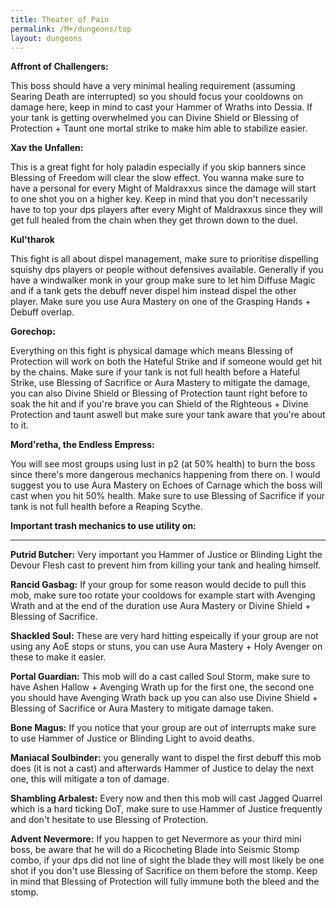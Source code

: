 ```yaml
---
title: Theater of Pain
permalink: /M+/dungeons/top
layout: dungeons
---
```

**Affront of Challengers:**

This boss should have a very minimal healing requirement (assuming Searing Death are interrupted) so you should focus your cooldowns on damage here, keep in mind to cast your Hammer of Wraths into Dessia. If your tank is getting overwhelmed you can Divine Shield or Blessing of Protection + Taunt one mortal strike to make him able to stabilize easier.

**Xav the Unfallen:**

This is a great fight for holy paladin especially if you skip banners since Blessing of Freedom will clear the slow effect. You wanna make sure to have a personal for every Might of Maldraxxus since the damage will start to one shot you on a higher key. Keep in mind that you don't necessarily have to top your dps players after every Might of Maldraxxus since they will get full healed from the chain when they get thrown down to the duel.

**Kul'tharok**

This fight is all about dispel management, make sure to prioritise dispelling squishy dps players or people without defensives available. Generally if you have a windwalker monk in your group make sure to let him Diffuse Magic and if a tank gets the debuff never dispel him instead dispel the other player. Make sure you use Aura Mastery on one of the Grasping Hands + Debuff overlap.

**Gorechop:**

Everything on this fight is physical damage which means Blessing of Protection will work on both the Hateful Strike and if someone would get hit by the chains. Make sure if your tank is not full health before a Hateful Strike, use Blessing of Sacrifice or Aura Mastery to mitigate the damage, you can also Divine Shield or Blessing of Protection taunt right before to soak the hit and if you're brave you can Shield of the Righteous + Divine Protection and taunt aswell but make sure your tank aware that you're about to it.

**Mord'retha, the Endless Empress:**

You will see most groups using lust in p2 (at 50% health) to burn the boss since there's more dangerous mechanics happening from there on. I would suggest you to use Aura Mastery on Echoes of Carnage which the boss will cast when you hit 50% health. Make sure to use Blessing of Sacrifice if your tank is not full health before a Reaping Scythe.

**Important trash mechanics to use utility on:**

---
**Putrid Butcher:** Very important you Hammer of Justice or Blinding Light the Devour Flesh cast to prevent him from killing your tank and healing himself.

**Rancid Gasbag:** If your group for some reason would decide to pull this mob, make sure too rotate your cooldows for example start with Avenging Wrath and at the end of the duration use Aura Mastery or Divine Shield + Blessing of Sacrifice.

**Shackled Soul:** These are very hard hitting espeically if your group are not using any AoE stops or stuns, you can use Aura Mastery + Holy Avenger on these to make it easier.

**Portal Guardian:** This mob will do a cast called Soul Storm, make sure to have Ashen Hallow + Avenging Wrath up for the first one, the second one you should have Avenging Wrath back up you can also use Divine Shield + Blessing of Sacrifice or Aura Mastery to mitigate damage taken.

**Bone Magus:** If you notice that your group are out of interrupts make sure to use Hammer of Justice or Blinding Light to avoid deaths.

**Maniacal Soulbinder:** you generally want to dispel the first debuff this mob does (it is not a cast) and afterwards Hammer of Justice to delay the next one, this will mitigate a ton of damage.

**Shambling Arbalest:** Every now and then this mob will cast Jagged Quarrel which is a hard ticking DoT, make sure to use Hammer of Justice frequently and don't hesitate to use Blessing of Protection.

**Advent Nevermore:** If you happen to get Nevermore as your third mini boss, be aware that he will do a Ricocheting Blade into Seismic Stomp combo, if your dps did not line of sight the blade they will most likely be one shot if you don't use Blessing of Sacrifice on them before the stomp. Keep in mind that Blessing of Protection will fully immune both the bleed and the stomp.
